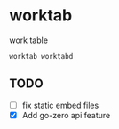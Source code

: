 # worktab

work table

```shell
worktab worktabd
```

## TODO

- [ ] fix static embed files
- [x] Add go-zero api feature